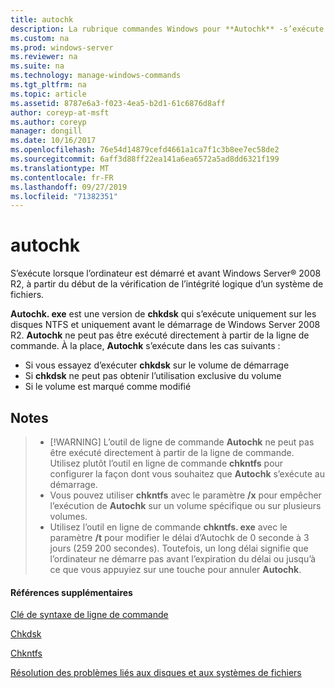 ```yaml
---
title: autochk
description: La rubrique commandes Windows pour **Autochk** -s’exécute lorsque l’ordinateur est démarré et avant que Windows Server ne commence à vérifier l’intégrité logique d’un système de fichiers.
ms.custom: na
ms.prod: windows-server
ms.reviewer: na
ms.suite: na
ms.technology: manage-windows-commands
ms.tgt_pltfrm: na
ms.topic: article
ms.assetid: 8787e6a3-f023-4ea5-b2d1-61c6876d8aff
author: coreyp-at-msft
ms.author: coreyp
manager: dongill
ms.date: 10/16/2017
ms.openlocfilehash: 76e54d14879cefd4661a1ca7f1c3b8ee7ec58de2
ms.sourcegitcommit: 6aff3d88ff22ea141a6ea6572a5ad8dd6321f199
ms.translationtype: MT
ms.contentlocale: fr-FR
ms.lasthandoff: 09/27/2019
ms.locfileid: "71382351"
---
```

# <a name="autochk"></a>autochk



S’exécute lorsque l’ordinateur est démarré et avant Windows Server® 2008 R2, à partir du début de la vérification de l’intégrité logique d’un système de fichiers.

**Autochk. exe** est une version de **chkdsk** qui s’exécute uniquement sur les disques NTFS et uniquement avant le démarrage de Windows Server 2008 R2. **Autochk** ne peut pas être exécuté directement à partir de la ligne de commande. À la place, **Autochk** s’exécute dans les cas suivants :
-   Si vous essayez d’exécuter **chkdsk** sur le volume de démarrage
-   Si **chkdsk** ne peut pas obtenir l’utilisation exclusive du volume
-   Si le volume est marqué comme modifié

## <a name="remarks"></a>Notes

> -   [!WARNING]
>     L’outil de ligne de commande **Autochk** ne peut pas être exécuté directement à partir de la ligne de commande. Utilisez plutôt l’outil en ligne de commande **chkntfs** pour configurer la façon dont vous souhaitez que **Autochk** s’exécute au démarrage.
> -   Vous pouvez utiliser **chkntfs** avec le paramètre **/x** pour empêcher l’exécution de **Autochk** sur un volume spécifique ou sur plusieurs volumes.
> -   Utilisez l’outil en ligne de commande **chkntfs. exe** avec le paramètre **/t** pour modifier le délai d’Autochk de 0 seconde à 3 jours (259 200 secondes). Toutefois, un long délai signifie que l’ordinateur ne démarre pas avant l’expiration du délai ou jusqu’à ce que vous appuyiez sur une touche pour annuler **Autochk**.

#### <a name="additional-references"></a>Références supplémentaires

[Clé de syntaxe de ligne de commande](command-line-syntax-key.md)

[Chkdsk](chkdsk.md)

[Chkntfs](chkntfs.md)

[Résolution des problèmes liés aux disques et aux systèmes de fichiers](https://go.microsoft.com/fwlink/?LinkId=4527)